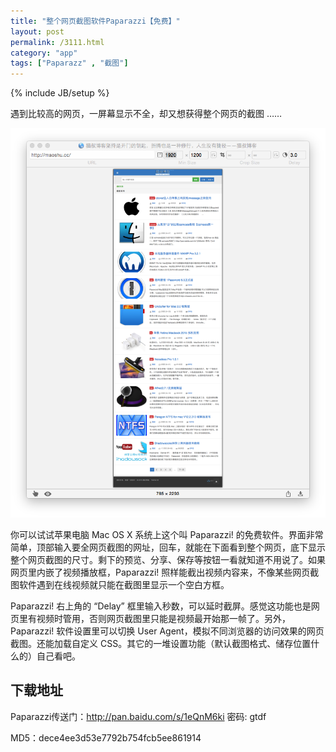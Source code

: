 ```yaml
---
title: "整个网页截图软件Paparazzi【免费】"
layout: post
permalink: /3111.html
category: "app"
tags: ["Paparazz" , "截图"]
---
```

{% include JB/setup %}

遇到比较高的网页，一屏幕显示不全，却又想获得整个网页的截图 ……

![](/wp-content/uploads/2015/05/Snip20150508_2.png)

你可以试试苹果电脑 Mac OS X 系统上这个叫 Paparazzi! 的免费软件。界面非常简单，顶部输入要全网页截图的网址，回车，就能在下面看到整个网页，底下显示整个网页截图的尺寸。剩下的预览、分享、保存等按钮一看就知道不用说了。如果网页里内嵌了视频播放框，Paparazzi! 照样能截出视频内容来，不像某些网页截图软件遇到在线视频就只能在截图里显示一个空白方框。

Paparazzi! 右上角的 “Delay” 框里输入秒数，可以延时截屏。感觉这功能也是网页里有视频时管用，否则网页截图里只能是视频最开始那一帧了。另外，Paparazzi! 软件设置里可以切换 User Agent，模拟不同浏览器的访问效果的网页截图。还能加载自定义 CSS。其它的一堆设置功能（默认截图格式、储存位置什么的）自己看吧。

## 下载地址

Paparazzi传送门：<http://pan.baidu.com/s/1eQnM6ki> 密码: gtdf

MD5：dece4ee3d53e7792b754fcb5ee861914